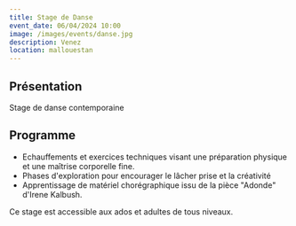 ```yaml
---
title: Stage de Danse
event_date: 06/04/2024 10:00
image: /images/events/danse.jpg
description: Venez
location: mallouestan
---
```


## Présentation

Stage de danse contemporaine

## Programme

- Echauffements et exercices techniques visant une préparation physique et une maîtrise corporelle fine. 
- Phases d'exploration pour encourager le lâcher prise et la créativité
- Apprentissage de matériel chorégraphique issu de la pièce "Adonde" d'Irene Kalbush. 

Ce stage est accessible aux ados et adultes de tous niveaux. 
